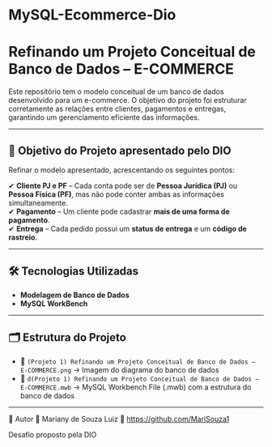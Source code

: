 # MySQL-Ecommerce-Dio
# Refinando um Projeto Conceitual de Banco de Dados – E-COMMERCE  

Este repositório tem o modelo conceitual de um banco de dados desenvolvido para um e-commerce. 
O objetivo do projeto foi estruturar corretamente as relações entre clientes, pagamentos e entregas, garantindo um gerenciamento eficiente das informações.

---

## 🎯 **Objetivo do Projeto apresentado pelo DIO**  

Refinar o modelo apresentado, acrescentando os seguintes pontos:  

✔ **Cliente PJ e PF** – Cada conta pode ser de **Pessoa Jurídica (PJ)** ou **Pessoa Física (PF)**, mas não pode conter ambas as informações simultaneamente.  
✔ **Pagamento** – Um cliente pode cadastrar **mais de uma forma de pagamento**.  
✔ **Entrega** – Cada pedido possui um **status de entrega** e um **código de rastreio**.  

---

## 🛠 **Tecnologias Utilizadas**  

- **Modelagem de Banco de Dados**  
- **MySQL WorkBench** 

---

## 🗂 **Estrutura do Projeto**  

- 📄 `(Projeto 1) Refinando um Projeto Conceitual de Banco de Dados – E-COMMERCE.png` → Imagem do diagrama do banco de dados  
- 📜 `d(Projeto 1) Refinando um Projeto Conceitual de Banco de Dados – E-COMMERCE.mwb` → MySQL Workbench File (.mwb) com a estrutura do banco de dados  

---

📌 Autor
👤 Mariany de Souza Luiz
🔗 https://github.com/MariSouza1

Desafio proposto pela DIO
